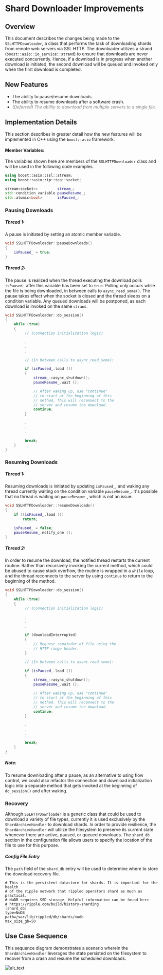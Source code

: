 # Shard Downloader Improvements

## Overview

This document describes the changes being made to the `SSLHTTPDownloader`, a class that performs the task of downloading shards from remote web servers via
SSL HTTP. The downloader utilizes a strand (`boost::asio::io_service::strand`) to ensure that downloads are never executed concurrently. Hence, if a download is in progress when another download is initiated, the second download will be queued and invoked only when the first download is completed.

## New Features

- The ability to pause/resume downloads.
- The ability to resume downloads after a software crash.
- <span style="color:gray">*(Deferred) The ability to download from multiple servers to a single file.*</span>

## Implementation Details

This section describes in greater detail how the new features will be
implemented in C++ using the `boost::asio` framework.

#### Member Variables:

The variables shown here are members of the `SSLHTTPDownloader` class and
will be used in the following code examples.

```c++
using boost::asio::ssl::stream;
using boost::asio::ip::tcp::socket;

stream<socket>>         stream_;
std::condition_variable pauseResume_;
std::atomic<bool>       isPaused_;
```

### Pausing Downloads

##### Thread 1:

A pause is initiated by setting an atomic member variable.

```c++
void SSLHTTPDownloader::pauseDownloads()
{
    isPaused_ = true;
}
```

##### Thread 2:

The pause is realized when the thread executing the download polls `isPaused_`  after this variable has been set to `true`. Polling only occurs while the file is being downloaded, in between calls to `async_read_some()`. The pause takes effect when the socket is closed and the thread sleeps on a condition variable. Any queued downloads will be postponed, as each download is invoked on the same `strand`.

```c++
void SSLHTTPDownloader::do_session()
{
    while (true)
    {
         // (Connection initialization logic)

         .
         .
         .

         // (In between calls to async_read_some):

         if (isPaused_.load ())
         {
             stream_->async_shutdown();
             pauseResume_.wait ();

             // After waking up, use "continue"
             // to start at the beginning of this
             // method. This will reconnect to the
             // server and resume the download.
             continue;
         }

         .
         .
         .

         break;
    }
}
```

### Resuming Downloads

##### Thread 1:

Resuming downloads is initiated by updating `isPaused_`, and waking any thread currently waiting on the condition variable `pauseResume_`. It's possible that no thread is waiting on `pauseResume_`, which is not an issue.

```c++
void SSLHTTPDownloader::resumeDownloads()
{
    if (!isPaused_.load ())
        return;

    isPaused_ = false;
    pauseResume_.notify_one ();
}
```

##### Thread 2:

In order to resume the download, the notified thread restarts the current routine. Rather than recursively invoking the current method, which could be abused to cause stack overflow, the routine is wrapped in a `while` loop, and the thread reconnects to the server by using `continue` to return to the beginning of the method.

```c++
void SSLHTTPDownloader::do_session()
{
    while (true)
    {
         // (Connection initialization logic)

         .
         .
         .

         if (downloadInterrupted)
         {
             // Request remainder of file using the
             // HTTP range header.
         }

         // (In between calls to async_read_some):

         if (isPaused_.load ())
         {
             stream_->async_shutdown();
             pauseResume_.wait ();

             // After waking up, use "continue"
             // to start at the beginning of this
             // method. This will reconnect to the
             // server and resume the download.
             continue;
         }

         .
         .
         .

         break;
    }
}
```

##### Note:
To resume downloading after a pause, as an alternative to using flow control, we could also refactor the connection and download initialization logic into a separate method that gets invoked at the beginning of `do_session()` and after waking.

### Recovery
Although `SSLHTTPDownloader` is a generic class that could be used to download a variety of file types, currently it is used exclusively by the `ShardArchiveHandler` to download shards. In order to provide resilience, the `ShardArchiveHandler` will utilize the filesystem to preserve its current state whenever there are active, paused, or queued downloads. The `shard_db` section in the configuration file allows users to specify the location of the file to use for this purpose.

##### Config File Entry
The `path` field of the `shard_db` entry will be used to determine where to store the download recovery file.

```dosini
# This is the persistent datastore for shards. It is important for the health
# of the ripple network that rippled operators shard as much as practical.
# NuDB requires SSD storage. Helpful information can be found here
# https://ripple.com/build/history-sharding
[shard_db]
type=NuDB
path=/var/lib/rippled/db/shards/nudb
max_size_gb=50
```


## Use Case Sequence

This sequence diagram demonstrates a scenario wherein the `ShardArchiveHandler` leverages the state persisted on the filesystem to recover from a crash and resume the scheduled downloads.

![alt_text](./interrupt_sequence.png "image_tooltip")
